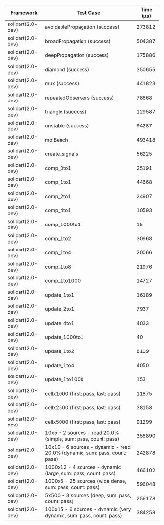 | Framework | Test Case | Time (μs) |
| --- | --- | --- |
| solidart(2.0-dev) | avoidablePropagation (success) | 273812 |
| solidart(2.0-dev) | broadPropagation (success) | 504387 |
| solidart(2.0-dev) | deepPropagation (success) | 175886 |
| solidart(2.0-dev) | diamond (success) | 350655 |
| solidart(2.0-dev) | mux (success) | 441823 |
| solidart(2.0-dev) | repeatedObservers (success) | 78668 |
| solidart(2.0-dev) | triangle (success) | 129587 |
| solidart(2.0-dev) | unstable (success) | 94287 |
| solidart(2.0-dev) | molBench | 493418 |
| solidart(2.0-dev) | create_signals | 56225 |
| solidart(2.0-dev) | comp_0to1 | 25191 |
| solidart(2.0-dev) | comp_1to1 | 44668 |
| solidart(2.0-dev) | comp_2to1 | 24907 |
| solidart(2.0-dev) | comp_4to1 | 10593 |
| solidart(2.0-dev) | comp_1000to1 | 15 |
| solidart(2.0-dev) | comp_1to2 | 30968 |
| solidart(2.0-dev) | comp_1to4 | 20066 |
| solidart(2.0-dev) | comp_1to8 | 21976 |
| solidart(2.0-dev) | comp_1to1000 | 14727 |
| solidart(2.0-dev) | update_1to1 | 16189 |
| solidart(2.0-dev) | update_2to1 | 7937 |
| solidart(2.0-dev) | update_4to1 | 4033 |
| solidart(2.0-dev) | update_1000to1 | 40 |
| solidart(2.0-dev) | update_1to2 | 8109 |
| solidart(2.0-dev) | update_1to4 | 4050 |
| solidart(2.0-dev) | update_1to1000 | 153 |
| solidart(2.0-dev) | cellx1000 (first: pass, last: pass) | 11875 |
| solidart(2.0-dev) | cellx2500 (first: pass, last: pass) | 38158 |
| solidart(2.0-dev) | cellx5000 (first: pass, last: pass) | 91299 |
| solidart(2.0-dev) | 10x5 - 2 sources - read 20.0% (simple, sum: pass, count: pass) | 356890 |
| solidart(2.0-dev) | 10x10 - 6 sources - dynamic - read 20.0% (dynamic, sum: pass, count: pass) | 242878 |
| solidart(2.0-dev) | 1000x12 - 4 sources - dynamic (large, sum: pass, count: pass) | 466102 |
| solidart(2.0-dev) | 1000x5 - 25 sources (wide dense, sum: pass, count: pass) | 596048 |
| solidart(2.0-dev) | 5x500 - 3 sources (deep, sum: pass, count: pass) | 256178 |
| solidart(2.0-dev) | 100x15 - 6 sources - dynamic (very dynamic, sum: pass, count: pass) | 384258 |
